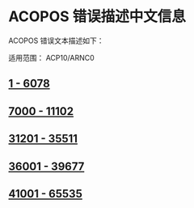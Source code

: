 # ACOPOS 错误描述中文信息

ACOPOS 错误文本描述如下：

适用范围： ACP10/ARNC0

## [1 - 6078](000轴控ACOPOS报警号%206000%20-%206999.md)

## [7000 - 11102](/C06_轴控报警代码/000轴控ACOPOS报警号%207000%20-%2011102.md)

## [31201 - 35511](/C06_轴控报警代码/000轴控ACOPOS报警号%2031201%20-%2035511.md)

## [36001 - 39677](/C06_轴控报警代码/000轴控ACOPOS报警号%2036001%20-%2039677.md)

## [41001 - 65535](000轴控ACOPOS报警号%2041001%20-%2041999.md)
